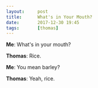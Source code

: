 ```yaml
---
layout:     post
title:      What's in Your Mouth?
date:       2017-12-30 19:45
tags:       [thomas]
---
```


**Me**: What's in your mouth?

**Thomas**: Rice.

**Me**: You mean barley?

**Thomas**: Yeah, rice.